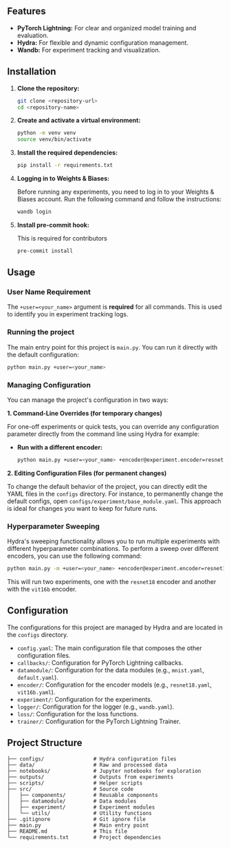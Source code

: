 
## Features

- **PyTorch Lightning:** For clear and organized model training and evaluation.
- **Hydra:** For flexible and dynamic configuration management.
- **Wandb:** For experiment tracking and visualization.

## Installation

1. **Clone the repository:**

   ```bash
   git clone <repository-url>
   cd <repository-name>
   ```

2. **Create and activate a virtual environment:**

   ```bash
   python -m venv venv
   source venv/bin/activate
   ```

3. **Install the required dependencies:**

   ```bash
   pip install -r requirements.txt
   ```

4. **Logging in to Weights & Biases:**

   Before running any experiments, you need to log in to your Weights & Biases account. Run the following command and follow the instructions:

   ```bash
   wandb login
   ```

5. **Install pre-commit hook:**
   
   This is required for contributors
   ```bash
   pre-commit install
   ```

## Usage

### User Name Requirement

The `+user=<your_name>` argument is **required** for all commands. This is used to identify you in experiment tracking logs.

### Running the project

The main entry point for this project is `main.py`. You can run it directly with the default configuration:

```bash
python main.py +user=<your_name>
```

### Managing Configuration

You can manage the project's configuration in two ways:

**1. Command-Line Overrides (for temporary changes)**

For one-off experiments or quick tests, you can override any configuration parameter directly from the command line using Hydra for example:

*   **Run with a different encoder:**
    ```bash
    python main.py +user=<your_name> +encoder@experiment.encoder=resnet18
    ```

**2. Editing Configuration Files (for permanent changes)**

To change the default behavior of the project, you can directly edit the YAML files in the `configs` directory. For instance, to permanently change the default configs, open `configs/experiment/base_module.yaml`. This approach is ideal for changes you want to keep for future runs.

### Hyperparameter Sweeping

Hydra's sweeping functionality allows you to run multiple experiments with different hyperparameter combinations. To perform a sweep over different encoders, you can use the following command:

```bash
python main.py -m +user=<your_name> +encoder@experiment.encoder=resnet18,vit16b
```

This will run two experiments, one with the `resnet18` encoder and another with the `vit16b` encoder.

## Configuration

The configurations for this project are managed by Hydra and are located in the `configs` directory.

- `config.yaml`: The main configuration file that composes the other configuration files.
- `callbacks/`: Configuration for PyTorch Lightning callbacks.
- `datamodule/`: Configuration for the data modules (e.g., `mnist.yaml`, `default.yaml`).
- `encoder/`: Configuration for the encoder models (e.g., `resnet18.yaml`, `vit16b.yaml`).
- `experiment/`: Configuration for the experiments.
- `logger/`: Configuration for the logger (e.g., `wandb.yaml`).
- `loss/`: Configuration for the loss functions.
- `trainer/`: Configuration for the PyTorch Lightning Trainer.

## Project Structure

```
├── configs/                # Hydra configuration files
├── data/                   # Raw and processed data
├── notebooks/              # Jupyter notebooks for exploration
├── outputs/                # Outputs from experiments
├── scripts/                # Helper scripts
├── src/                    # Source code
│   ├── components/         # Reusable components
│   ├── datamodule/         # Data modules
│   ├── experiment/         # Experiment modules
│   └── utils/              # Utility functions
├── .gitignore              # Git ignore file
├── main.py                 # Main entry point
├── README.md               # This file
└── requirements.txt        # Project dependencies
```
